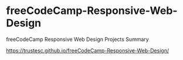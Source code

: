 # freeCodeCamp-Responsive-Web-Design
freeCodeCamp Responsive Web Design Projects Summary

https://trustesc.github.io/freeCodeCamp-Responsive-Web-Design/
